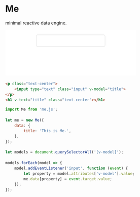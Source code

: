 # Me

minimal reactive data engine.

![Demo](./this-is-me.gif)

```html
<p class="text-center">
    <input type="text" class="input" v-model="title">
</p>
<h1 v-text="title" class="text-center"></h1>
```

```js
import Me from 'me.js';

let me = new Me({
    data: {
        title: 'This is Me.',
    },
});

let models = document.querySelectorAll('[v-model]');

models.forEach(model => {
    model.addEventListener('input', function (event) {
        let property = model.attributes['v-model'].value;
        me.data[property] = event.target.value;
    });
});
```
